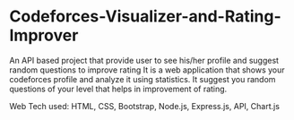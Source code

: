 # Codeforces-Visualizer-and-Rating-Improver
An API based project that provide user to see his/her profile and suggest random questions to improve rating
It is a web application that shows your codeforces profile and analyze it using statistics. It suggest you random questions of your level that helps in improvement of rating.

Web Tech used: HTML, CSS, Bootstrap, Node.js, Express.js, API, Chart.js
